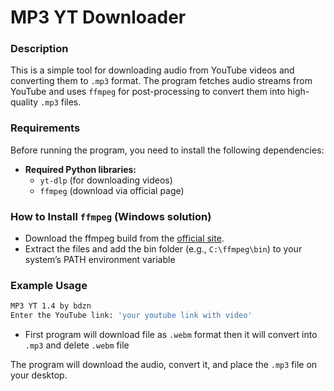 # MP3 YT Downloader

### Description
This is a simple tool for downloading audio from YouTube videos and converting them to `.mp3` format. The program fetches audio streams from YouTube and uses `ffmpeg` for post-processing to convert them into high-quality `.mp3` files.

### Requirements
Before running the program, you need to install the following dependencies:
- **Required Python libraries:**
  - `yt-dlp` (for downloading videos)
  - `ffmpeg` (download via official page)
### How to Install `ffmpeg` (Windows solution)
- Download the ffmpeg build from the [official site](https://ffmpeg.org/download.html).
- Extract the files and add the bin folder (e.g., `C:\ffmpeg\bin`) to your system’s PATH environment variable

### Example Usage

```bash
MP3 YT 1.4 by bdzn
Enter the YouTube link: 'your youtube link with video'
```
* First program will download file as `.webm` format then it will convert into `.mp3` and delete `.webm` file
  
The program will download the audio, convert it, and place the `.mp3` file on your desktop.




